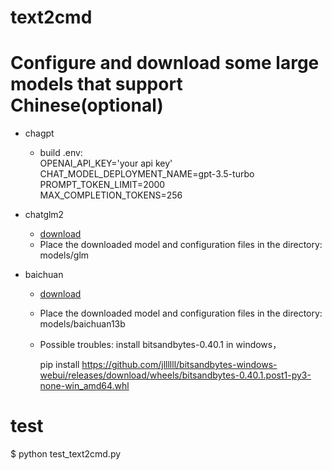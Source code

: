 # text2cmd

# Configure and download some large models that support Chinese(optional)

* chagpt
  
  * build .env:  
  OPENAI_API_KEY='your api key'  
  CHAT_MODEL_DEPLOYMENT_NAME=gpt-3.5-turbo  
  PROMPT_TOKEN_LIMIT=2000  
  MAX_COMPLETION_TOKENS=256

* chatglm2
  
  * [download](https://huggingface.co/THUDM/chatglm2-6b)
  *  Place the downloaded model and configuration files in the directory: models/glm
 
* baichuan

  * [download](https://huggingface.co/baichuan-inc/Baichuan2-13B-Chat-4bits)
  * Place the downloaded model and configuration files in the directory: models/baichuan13b
  * Possible troubles: install bitsandbytes-0.40.1 in windows，
    
    pip install https://github.com/jllllll/bitsandbytes-windows-webui/releases/download/wheels/bitsandbytes-0.40.1.post1-py3-none-win_amd64.whl

# test

$ python test_text2cmd.py
  
